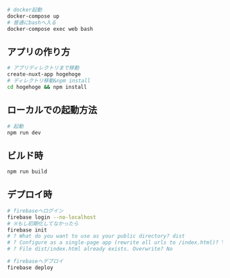 ```bash
# docker起動
docker-compose up
# 普通にbashへ入る
docker-compose exec web bash
```

## アプリの作り方

```bash
# アプリディレクトリまで移動
create-nuxt-app hogehoge
# ディレクトリ移動&npm install
cd hogehoge && npm install
```

## ローカルでの起動方法

```bash
# 起動
npm run dev
```

## ビルド時

```bash
npm run build
```

## デプロイ時

```bash
# firebaseへログイン
firebase login --no-localhost
# ※もし初期化してなかったら
firebase init
# ? What do you want to use as your public directory? dist
# ? Configure as a single-page app (rewrite all urls to /index.html)? Yes
# ? File dist/index.html already exists. Overwrite? No

# firebaseへデプロイ
firebase deploy
```
